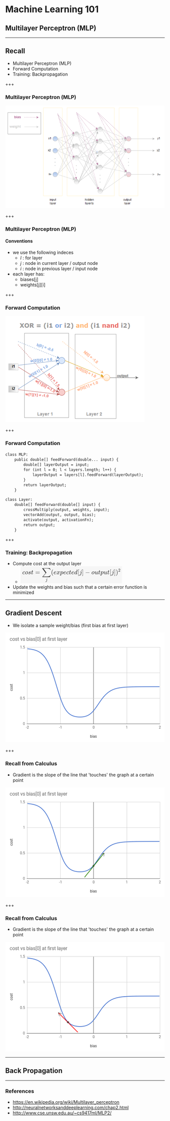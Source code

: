 # Machine Learning 101
## Multilayer Perceptron (MLP)

---
## Recall
* Multilayer Perceptron (MLP)
* Forward Computation
* Training: Backpropagation

+++
### Multilayer Perceptron (MLP)

![Picture of MLP](https://raw.githubusercontent.com/vincintz/ml101/master/notes/assets/mlp.png)

+++
### Multilayer Perceptron (MLP)

#### Conventions
* we use the following indeces
  * _l_ : for layer
  * _j_ : node in current layer / output node
  * _i_ : node in previous layer / input node
* each layer has:
  * biases\[j\]
  * weights\[j\]\[i\]

+++
### Forward Computation
![Picture of MLP](https://raw.githubusercontent.com/vincintz/ml101/master/notes/assets/xor-mlp.png)

+++
### Forward Computation
```
class MLP:
    public double[] feedForward(double... input) {
        double[] layerOutput = input;
        for (int l = 0; l < layers.length; l++) {
            layerOutput = layers[l].feedForward(layerOutput);
        }
        return layerOutput;
    }
```
```
class Layer:
    double[] feedForward(double[] input) {
        crossMultiply(output, weights, input);
        vectorAdd(output, output, bias);
        activate(output, activationFn);
        return output;
    }
```
+++
### Training: Backpropagation

* Compute cost at the output layer
  * ![cost = sumSquare(expected - output)](https://raw.githubusercontent.com/vincintz/ml101/master/notes/assets/cost.png)
* Update the weights and bias such that a certain error function is minimized

---
## Gradient Descent

* We isolate a sample weight/bias (first bias at first layer)

![cost = sumSquare(expected - output)](https://raw.githubusercontent.com/vincintz/ml101/master/notes/assets/gradient1.png)

+++
### Recall from Calculus

* Gradient is the slope of the line that 'touches' the graph at a certain point

![cost = sumSquare(expected - output)](https://raw.githubusercontent.com/vincintz/ml101/master/notes/assets/gradient2.png)

+++
### Recall from Calculus

* Gradient is the slope of the line that 'touches' the graph at a certain point

![cost = sumSquare(expected - output)](https://raw.githubusercontent.com/vincintz/ml101/master/notes/assets/gradient3.png)

---
## Back Propagation

---
### References
* https://en.wikipedia.org/wiki/Multilayer_perceptron
* http://neuralnetworksanddeeplearning.com/chap2.html
* http://www.cse.unsw.edu.au/~cs9417ml/MLP2/